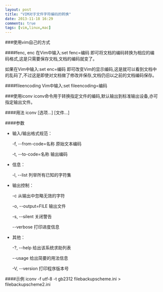 ```yaml
---
layout: post
title: "VIM对于文件字符编码的转换"
date: 2013-11-18 16:29
comments: true
tags: [vim,linux,mac]
---
```

###使用vim自己的方式

####fenc, enc
在Vim中输入:set fenc=编码  即可将文档的编码转换为相应的编码格式,这是只需要保存文档,文档的编码就变了。

如果在Vim中输入:set enc=编码  即可改变Vim的显示编码,这是就可以看到文档中的乱码了,不过这是即使对文档做了修改并保存,文档仍旧以之前的文档编码保存。

<!-- more -->
####fileencoding
Vim中输入:set fileencoding=编码

###使用iconv
iconv命令用于转换指定文件的编码,默认输出到标准输出设备,亦可指定输出文件。

####用法
iconv [选项...] [文件...]

####参数
* 输入/输出格式规范：

	-f, --from-code=名称 原始文本编码
	
	-t, --to-code=名称 输出编码
	
* 信息：

	-l, --list 列举所有已知的字符集

* 输出控制：

	-c 从输出中忽略无效的字符

	-o, --output=FILE 输出文件

	-s, --silent 关闭警告

	--verbose 打印进度信息

* 其他：

	-?, --help 给出该系统求助列表

	--usage 给出简要的用法信息

	-V, --version 打印程序版本号
	
####示例
iconv -f utf-8 -t gb2312 filebackupscheme.ini > filebackupscheme2.ini
